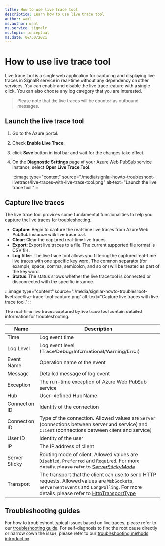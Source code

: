 ```yaml
---
title: How to use live trace tool
description: Learn how to use live trace tool
author: wanl
ms.author: wanl
ms.service: signalr
ms.topic: conceptual 
ms.date: 06/30/2021
---
```


# How to use live trace tool

Live trace tool is a single web application for capturing and displaying live traces in SignalR service in real-time without any dependency on other services.
You can enable and disable the live trace feature with a single click. You can also choose any log category that you are interested.

> Please note that the live traces will be counted as outbound messages.

## Launch the live trace tool

1. Go to the Azure portal.
2. Check **Enable Live Trace**.
3. click **Save** button in tool bar and wait for the changes take effect.
4. On the **Diagnostic Settings** page of your Azure Web PubSub service instance, select **Open Live Trace Tool**. 

    :::image type="content" source="./media/signlar-howto-troubleshoot-livetrace/live-traces-with-live-trace-tool.png" alt-text="Launch the live trace tool.":::

## Capture live traces

The live trace tool provides some fundamental functionalities to help you capture the live traces for troubleshooting.

* **Capture**: Begin to capture the real-time live traces from Azure Web PubSub instance with live trace tool.
* **Clear**: Clear the captured real-time live traces.
* **Export**: Export live traces to a file. The current supported file format is CSV file.
* **Log filter**: The live trace tool allows you filtering the captured real-time live traces with one specific key word. The common separator (for example, space, comma, semicolon, and so on) will be treated as part of the key word. 
* **Status**: The status shows whether the live trace tool is connected or disconnected with the specific instance.

:::image type="content" source="./media/signlar-howto-troubleshoot-livetrace/live-trace-tool-capture.png" alt-text="Capture live traces with live trace tool.":::

The real-time live traces captured by live trace tool contain detailed information for troubleshooting. 

| Name | Description |
| ------------ |  ------------------------ | 
| Time | Log event time |
| Log Level | Log event level (Trace/Debug/Informational/Warning/Error) |
| Event Name | Operation name of the event |
| Message | Detailed message of log event |
| Exception | The run-time exception of Azure Web PubSub service |
| Hub | User-defined Hub Name |
| Connection ID | Identity of the connection |
| Connection ID | Type of the connection. Allowed values are `Server` (connections between server and service) and `Client` (connections between client and service)|
| User ID | Identity of the user |
| IP | The IP address of client |
| Server Sticky | Routing mode of client. Allowed values are `Disabled`, `Preferred` and `Required`. For more details, please refer to [ServerStickyMode](https://github.com/Azure/azure-signalr/blob/master/docs/run-asp-net-core.md#serverstickymode) |
| Transport | The transport that the client can use to send HTTP requests. Allowed values are `WebSockets`, `ServerSentEvents` and `LongPolling`. For more details, please refer to [HttpTransportType](https://docs.microsoft.com/dotnet/api/microsoft.aspnetcore.http.connections.httptransporttype?view=aspnetcore-5.0) |

## Troubleshooting guides

For how to troubleshoot typical issues based on live traces, please refer to our [troubleshooting guide](./signalr-howto-troubleshoot-guide.md).
For self-diagnosis to find the root cause directly or narrow down the issue, please refer to our [troubleshooting methods introduction](./signalr-howto-troubleshoot-method.md).
